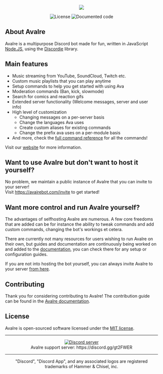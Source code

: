 <p align="center">
    <img src="https://avairebot.com/assets/img/banner-simple.png">
</p>

<p align="center">
<img src="https://img.shields.io/badge/license-MIT-4A8F80.svg" alt="License">
<img src="https://avairebot.com/assets/img/documentation.svg" alt="Documented code">
</p>

## About AvaIre

AvaIre is a multipurpose Discord bot made for fun, written in JavaScript [Node.JS](https://nodejs.org), using the [Discordie](https://qeled.github.io/discordie) library.

## Main features

- Music streaming from YouTube, SoundCloud, Twitch etc.
- Custom music playlists that you can play anytime
- Setup commands to help you get started with using Ava
- Moderation commands (Ban, kick, slowmode)
- Search for comics and reaction gifs
- Extended server functionality (Welcome messages, server and user info)
- High level of customization
    - Changing messages on a per-server basis
    - Change the languages Ava uses
    - Create custom aliases for existing commands
    - Change the prefix ava uses on a per-module basis
- And more, check the [full command reference](https://avairebot.com/docs/master/commands) for all the commands!

Visit our [website](https://avairebot.com/) for more information.

## Want to use AvaIre but don't want to host it yourself?

No problem, we maintain a public instance of AvaIre that you can invite to your server!<br>Visit https://avairebot.com/invite to get started!

## Want more control and run AvaIre yourself?

The advantages of selfhosting AvaIre are numerous. A few core freedoms that are added can be for instance the ability to tweak commands and add custom commands, changing the bot's workings et cetera.

There are currently not many resources for users wishing to run AvaIre on their own, but guides and documentation are continuously being worked on and added to the [documentation](https://avairebot.com/docs), you can check there for any setup or configuration guides.

If you are not into hosting the bot yourself, you can always invite AvaIre to your server [from here](https://avairebot.com/invite).

## Contributing

Thank you for considering contributing to AvaIre! The contribution guide can be found in the [AvaIre documentation](https://avairebot.com/docs/contributions).

## License

AvaIre is open-sourced software licensed under the [MIT license](http://opensource.org/licenses/MIT).

---

<p align="center">
  <a href="https://discord.gg/gt2FWER"><img src="https://discordapp.com/api/guilds/284083636368834561/widget.png?style=banner2" alt="Discord server"></a>
  <br>AvaIre support server: https://discord.gg/gt2FWER
</p>

---

<p align="center">
    "Discord", "Discord App", and any associated logos are registered trademarks of Hammer & Chisel, inc.
</p>
